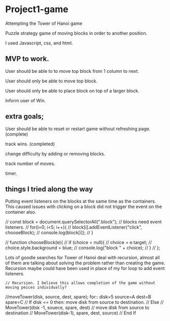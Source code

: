 # Project1-game
Attempting the Tower of Hanoi game

Puzzle strategy game of moving blocks in order to another position.

I used Javascript, css, and html.


## MVP to work.

User should be able to to move top block from 1 column to next.

User should only be able to move top block. 

User should only be able to place block on top of a larger block.

Inform user of Win.


## extra goals;
User should be able to reset or restart game without refreshing page.(complete)

track wins. (completed)

change difficulty by adding or removing blocks.

track number of moves.

timer.


## things I tried along the way

Putting event listeners on the blocks at the same time as the containers. 
This caused issues with clicking on a block did not trigger the event on the container also.

// const block = document.querySelectorAll(".block");
// blocks need event listeners.
// for(i=0; i<5; i++){
//     block[i].addEventListener("click", chooseBlock);
//     console.log(block[i]);
// }

// function chooseBlock(e){
//     if (choice = null){
//         choice = e.target;
//         choice.style.background = blue;
//         console.log("block " + choice);
//     }
// };


Lots of goodle searches for Tower of Hanoi deal with recursion, almost all of them are talking about solving the problem rather than creating the game. Recursion maybe could have been used in place of my for loop to add event listeners. 

    // Recursion. I believe this allows completion of the game without moving peices individually?
//moveTower(disk, source, dest, spare);  for:: disk=5 source=A dest=B spare=C
//  If disk == 0 then: move disk from source to destination.
//  Else 
//      MoveTower(disk -1, souece, spare, dest)
//      move disk from source to destination
//      MoveTower(disk-1), spare, dest, source)
//  End If